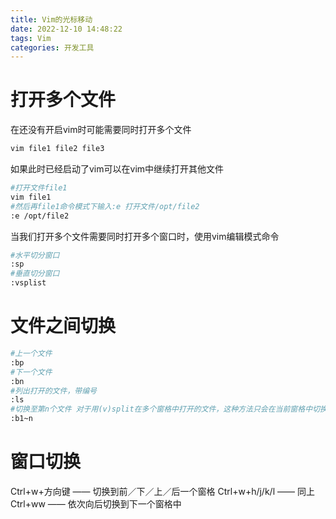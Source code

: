 ```yaml
---
title: Vim的光标移动
date: 2022-12-10 14:48:22
tags: Vim
categories: 开发工具
---
```

# 打开多个文件
在还没有开启vim时可能需要同时打开多个文件
```bash
vim file1 file2 file3
```

如果此时已经启动了vim可以在vim中继续打开其他文件
```bash
#打开文件file1
vim file1
#然后再file1命令模式下输入:e 打开文件/opt/file2
:e /opt/file2
```

当我们打开多个文件需要同时打开多个窗口时，使用vim编辑模式命令
```bash
#水平切分窗口
:sp 
#垂直切分窗口
:vsplist
```

# 文件之间切换
```bash
#上一个文件 
:bp
#下一个文件 
:bn
#列出打开的文件，带编号 
:ls
#切换至第n个文件 对于用(v)split在多个窗格中打开的文件，这种方法只会在当前窗格中切换不同的文件。 
:b1~n
``` 

# 窗口切换
Ctrl+w+方向键 —— 切换到前／下／上／后一个窗格 
Ctrl+w+h/j/k/l —— 同上 
Ctrl+ww —— 依次向后切换到下一个窗格中